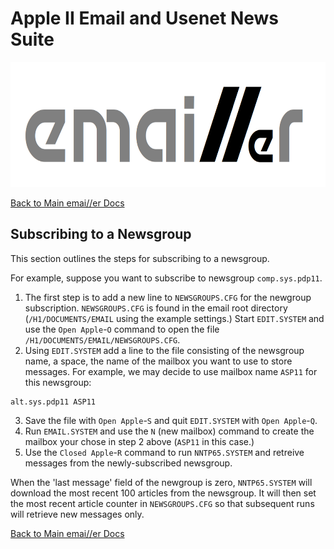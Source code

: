 # Apple II Email and Usenet News Suite

<p align="center"><img src="img/emailler-logo.png" alt="emai//er-logo" height="200px"></p>

[Back to Main emai//er Docs](README.md#detailed-documentation-for-usenet-functions)

## Subscribing to a Newsgroup

This section outlines the steps for subscribing to a newsgroup.

For example, suppose you want to subscribe to newsgroup `comp.sys.pdp11`.

1) The first step is to add a new line to `NEWSGROUPS.CFG` for the newgroup subscription. `NEWSGROUPS.CFG` is found in the email root directory (`/H1/DOCUMENTS/EMAIL` using the example settings.)  Start `EDIT.SYSTEM` and use the `Open Apple`-`O` command to open the file `/H1/DOCUMENTS/EMAIL/NEWSGROUPS.CFG`.
2) Using `EDIT.SYSTEM` add a line to the file consisting of the newsgroup name, a space, the name of the mailbox you want to use to store messages. For example, we may decide to use mailbox name `ASP11` for this newsgroup:

```
alt.sys.pdp11 ASP11
```

3) Save the file with `Open Apple`-`S` and quit `EDIT.SYSTEM` with `Open Apple`-`Q`.
4) Run `EMAIL.SYSTEM` and use the `N` (new mailbox) command to create the mailbox your chose in step 2 above (`ASP11` in this case.)
3) Use the `Closed Apple`-`R` command to run `NNTP65.SYSTEM` and retreive messages from the newly-subscribed newsgroup.

When the 'last message' field of the newgroup is zero, `NNTP65.SYSTEM` will download the most recent 100 articles from the newsgroup.  It will then set the most recent article counter in `NEWSGROUPS.CFG` so that subsequent runs will retrieve new messages only.

[Back to Main emai//er Docs](README.md#detailed-documentation-for-usenet-functions)

